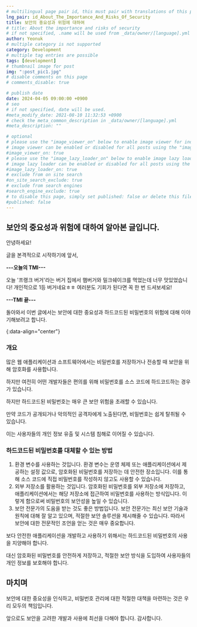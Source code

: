 ```yaml
---
# multilingual page pair id, this must pair with translations of this page. (This name must be unique)
lng_pair: id_About_The_Importance_And_Risks_Of_Security
title: 보안의 중요성과 위험에 대하여
# title: About the importance and risks of security
# if not specified, .name will be used from _data/owner/[language].yml
author: Yeonuk
# multiple category is not supported
category: Development
# multiple tag entries are possible
tags: [development]
# thumbnail image for post
img: ":post_pic1.jpg"
# disable comments on this page
# comments_disable: true

# publish date
date: 2024-04-05 09:00:00 +0900
# seo
# if not specified, date will be used.
#meta_modify_date: 2021-08-10 11:32:53 +0900
# check the meta_common_description in _data/owner/[language].yml
#meta_description: ""

# optional
# please use the "image_viewer_on" below to enable image viewer for individual pages or posts (_posts/ or [language]/_posts folders).
# image viewer can be enabled or disabled for all posts using the "image_viewer_posts: true" setting in _data/conf/main.yml.
#image_viewer_on: true
# please use the "image_lazy_loader_on" below to enable image lazy loader for individual pages or posts (_posts/ or [language]/_posts folders).
# image lazy loader can be enabled or disabled for all posts using the "image_lazy_loader_posts: true" setting in _data/conf/main.yml.
#image_lazy_loader_on: true
# exclude from on site search
#on_site_search_exclude: true
# exclude from search engines
#search_engine_exclude: true
# to disable this page, simply set published: false or delete this file
#published: false
---
```


<!-- outline-start -->

## 보안의 중요성과 위험에 대하여 알아본 글입니다.

안녕하세요!

글을 본격적으로 시작하기에 앞서,

**---오늘의 TMI---**

오늘 '프랭크 버거'라는 버거 집에서 햄버거와 밀크쉐이크를 먹었는데 너무 맛있었습니다! 개인적으로 1등 버거네요ㅎㅎ 여러분도 기회가 된다면 꼭 한 번 드셔보세요!

**---TMI 끝---**

돌아와서 이번 글에서는 보안에 대한 중요성과 하드코드된 비밀번호의 위험에 대해 이야기해보려고 합니다.

{:data-align="center"}

<!-- outline-end -->

### 개요

많은 웹 애플리케이션과 소프트웨어에서는 비밀번호를 저장하거나 전송할 때 보안을 위해 암호화를 사용합니다.

하지만 여전히 어떤 개발자들은 편의를 위해 비밀번호를 소스 코드에 하드코드하는 경우가 있습니다.

하지만 하드코드된 비밀번호는 매우 큰 보안 위험을 초래할 수 있습니다.

만약 코드가 공개되거나 악의적인 공격자에게 노출된다면, 비밀번호는 쉽게 탈취될 수 있습니다.

이는 사용자들의 개인 정보 유출 및 시스템 침해로 이어질 수 있습니다.

### 하드코드된 비밀번호를 대체할 수 있는 방법

1. 환경 변수를 사용하는 것입니다. 환경 변수는 운영 체제 또는 애플리케이션에서 제공하는 설정 값으로, 암호화된 비밀번호를 저장하는 데 안전한 장소입니다. 이를 통해 소스 코드에 직접 비밀번호를 작성하지 않고도 사용할 수 있습니다.
2. 외부 저장소를 활용하는 것입니다. 암호화된 비밀번호를 외부 저장소에 저장하고, 애플리케이션에서는 해당 저장소에 접근하여 비밀번호를 사용하는 방식입니다. 이렇게 함으로써 비밀번호의 보안성을 높일 수 있습니다.
3. 보안 전문가의 도움을 받는 것도 좋은 방법입니다. 보안 전문가는 최신 보안 기술과 원칙에 대해 잘 알고 있으며, 적절한 보안 솔루션을 제시해줄 수 있습니다. 따라서 보안에 대한 전문적인 조언을 얻는 것은 매우 중요합니다.

보다 안전한 애플리케이션을 개발하고 사용하기 위해서는 하드코드된 비밀번호의 사용을 지양해야 합니다.

대신 암호화된 비밀번호를 안전하게 저장하고, 적절한 보안 방식을 도입하여 사용자들의 개인 정보를 보호해야 합니다.

## 마치며

보안에 대한 중요성을 인식하고, 비밀번호 관리에 대한 적절한 대책을 마련하는 것은 우리 모두의 책임입니다.

앞으로도 보안을 고려한 개발과 사용에 최선을 다해야 합니다. 감사합니다.
